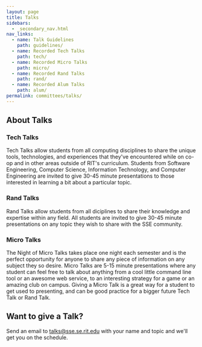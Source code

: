 ```yaml
---
layout: page
title: Talks
sidebars:
  - _secondary_nav.html
nav_links:
  - name: Talk Guidelines
    path: guidelines/
  - name: Recorded Tech Talks
    path: tech/
  - name: Recorded Micro Talks
    path: micro/
  - name: Recorded Rand Talks
    path: rand/
  - name: Recorded Alum Talks
    path: alum/
permalink: committees/talks/
---
```


## About Talks

### Tech Talks
Tech Talks allow students from all computing disciplines to share the unique tools, technologies, and experiences that they've encountered while on co-op and in other areas outside of RIT's curriculum. Students from Software Engineering, Computer Science, Information Technology, and Computer Engineering are invited to give 30-45 minute presentations to those interested in learning a bit about a particular topic.

### Rand Talks
Rand Talks allow students from all diciplines to share their knowledge and expertise within any field. All students are invited to give 30-45 minute presentations on any topic they wish to share with the SSE community.

### Micro Talks
The Night of Micro Talks takes place one night each semester and is the perfect opportunity for anyone to share any piece of information on any subject they so desire. Micro Talks are 5-15 minute presentations where any student can feel free to talk about anything from a cool little command line tool or an awesome web service, to an interesting strategy for a game or an amazing club on campus. Giving a Micro Talk is a great way for a student to get used to presenting, and can be good practice for a bigger future Tech Talk or Rand Talk.


## Want to give a Talk?

Send an email to <talks@sse.se.rit.edu> with your name and topic and we'll get you on the schedule.